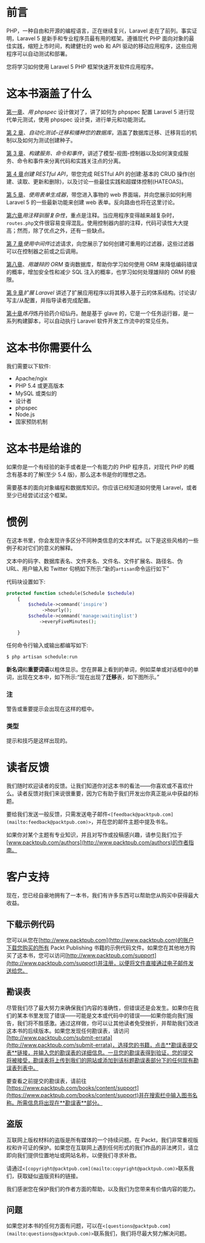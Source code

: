 # 前言

PHP，一种自由和开源的编程语言，正在继续复兴，Laravel 走在了前列。事实证明，Laravel 5 是新手和专业程序员最有用的框架。遵循现代 PHP 面向对象的最佳实践，缩短上市时间，构建健壮的 web 和 API 驱动的移动应用程序，这些应用程序可以自动测试和部署。

您将学习如何使用 Laravel 5 PHP 框架快速开发软件应用程序。

# 这本书涵盖了什么

[第一章](01.html "Chapter 1. Designing Done Right with phpspec")、*用 phpspec* 设计做对了，讲了如何为 phpspec 配置 Laravel 5 进行现代单元测试，使用 phpspec 设计类，进行单元和功能测试。

[第 2 章](02.html "Chapter 2. Automating Tests – Migrating and Seeding Your Database")、*自动化测试–迁移和播种您的数据库*，涵盖了数据库迁移、迁移背后的机制以及如何为测试创建种子。

[第 3 章](03.html "Chapter 3. Building Services, Commands, and Events")、*构建服务、命令和事件*，讲述了模型-视图-控制器以及如何演变成服务、命令和事件来分离代码和实践关注点的分离。

[第 4 章](04.html "Chapter 4. Creating RESTful APIs")*创建 RESTful API*，带您完成 RESTful API 的创建:基本的 CRUD 操作(创建、读取、更新和删除)，以及讨论一些最佳实践和超媒体控制(HATEOAS)。

[第 5 章](05.html "Chapter 5. Using the Form Builder")、*使用表单生成器*，带您进入事物的 web 界面端，并向您展示如何利用 Laravel 5 的一些最新功能来创建 web 表单。反向路由也将在这里讨论。

[第六章](06.html "Chapter 6. Taming Complexity with Annotations")*用注释驯服复杂性*，重点是注释。当应用程序变得越来越复杂时，`routes.php`文件很容易变得混乱。使用控制器内部的注释，代码可读性大大提高；然而，除了优点之外，还有一些缺点。

[第 7 章](07.html "Chapter 7. Filtering Requests with Middleware")*使用中间件*过滤请求，向您展示了如何创建可重用的过滤器，这些过滤器可以在控制器之前或之后调用。

[第八章](08.html "Chapter 8. Querying the Database with the Eloquent ORM")、*用雄辩的 ORM* 查询数据库，帮助你学习如何使用 ORM 来降低编码错误的概率，增加安全性和减少 SQL 注入的概率，也学习如何处理雄辩的 ORM 的极限。

[第 9 章](09.html "Chapter 9. Scaling Laravel")*扩展 Laravel* 讲述了扩展应用程序以将其移入基于云的体系结构。讨论读/写主/从配置，并指导读者完成配置。

[第十章](10.html "Chapter 10. Building, Compiling, and Testing with Elixir")*炼丹*炼丹验药介绍仙丹。酏是基于 glave 的，它是一个任务运行器，是一系列构建脚本，可以自动执行 Laravel 软件开发工作流中的常见任务。

# 这本书你需要什么

我们需要以下软件:

*   Apache/ngix
*   PHP 5.4 或更高版本
*   MySQL 或类似的
*   设计者
*   phpspec
*   Node.js
*   国家预防机制

# 这本书是给谁的

如果你是一个有经验的新手或者是一个有能力的 PHP 程序员，对现代 PHP 的概念有基本的了解(至少 5.4 版)，那么这本书是你的理想之选。

需要基本的面向对象编程和数据库知识。你应该已经知道如何使用 Laravel，或者至少已经尝试过这个框架。

# 惯例

在这本书里，你会发现许多区分不同种类信息的文本样式。以下是这些风格的一些例子和对它们的意义的解释。

文本中的码字、数据库表名、文件夹名、文件名、文件扩展名、路径名、伪 URL、用户输入和 Twitter 句柄如下所示:“新的`artisan`命令运行如下”

代码块设置如下:

```php
protected function schedule(Schedule $schedule)
    {
        $schedule->command('inspire')
             ->hourly();
        $schedule->command('manage:waitinglist')
            ->everyFiveMinutes();

    }
```

任何命令行输入或输出都编写如下:

```php
$ php artisan schedule:run

```

**新名词**和**重要词语**以粗体显示。您在屏幕上看到的单词，例如菜单或对话框中的单词，出现在文本中，如下所示:“现在出现了**迁移**表，如下图所示。”

### 注

警告或重要提示会出现在这样的框中。

### 类型

提示和技巧是这样出现的。

# 读者反馈

我们随时欢迎读者的反馈。让我们知道你对这本书的看法——你喜欢或不喜欢什么。读者反馈对我们来说很重要，因为它有助于我们开发出你真正能从中获益的标题。

要给我们发送一般反馈，只需发送电子邮件`<[feedback@packtpub.com](mailto:feedback@packtpub.com)>`，并在您的邮件主题中提及书名。

如果你对某个主题有专业知识，并且对写作或投稿感兴趣，请参见我们位于[www.packtpub.com/authors](http://www.packtpub.com/authors)的作者指南。

# 客户支持

现在，您已经自豪地拥有了一本书，我们有许多东西可以帮助您从购买中获得最大收益。

## 下载示例代码

您可以从您在[http://www.packtpub.com](http://www.packtpub.com)的账户下载您购买的所有 Packt Publishing 书籍的示例代码文件。如果您在其他地方购买了这本书，您可以访问[http://www.packtpub.com/support](http://www.packtpub.com/support)并注册，以便将文件直接通过电子邮件发送给您。

## 勘误表

尽管我们尽了最大努力来确保我们内容的准确性，但错误还是会发生。如果你在我们的某本书里发现了错误——可能是文本或代码中的错误——如果你能向我们报告，我们将不胜感激。通过这样做，你可以让其他读者免受挫折，并帮助我们改进这本书的后续版本。如果您发现任何勘误表，请访问[http://www.packtpub.com/submit-errata](http://www.packtpub.com/submit-errata)，选择您的书籍，点击**勘误表提交表**链接，并输入您的勘误表的详细信息。一旦您的勘误表得到验证，您的提交将被接受，勘误表将上传到我们的网站或添加到该标题勘误表部分下的任何现有勘误表列表中。

要查看之前提交的勘误表，请前往[https://www.packtpub.com/books/content/support](https://www.packtpub.com/books/content/support)并在搜索栏中输入图书名称。所需信息将出现在**勘误表**部分。

## 盗版

互联网上版权材料的盗版是所有媒体的一个持续问题。在 Packt，我们非常重视版权和许可证的保护。如果您在互联网上遇到任何形式的我们作品的非法拷贝，请立即向我们提供位置地址或网站名称，以便我们寻求补救。

请通过`<[copyright@packtpub.com](mailto:copyright@packtpub.com)>`联系我们，获取疑似盗版资料的链接。

我们感谢您在保护我们的作者方面的帮助，以及我们为您带来有价值内容的能力。

## 问题

如果您对本书的任何方面有问题，可以在`<[questions@packtpub.com](mailto:questions@packtpub.com)>`联系我们，我们将尽最大努力解决问题。